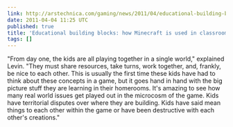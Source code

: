 ```yaml
---
link: http://arstechnica.com/gaming/news/2011/04/educational-building-blocks-how-minecraft-is-being-used-in-the-classroom.ars?utm_source=rss&utm_medium=rss&utm_campaign=rss
date: 2011-04-04 11:25 UTC
published: true
title: 'Educational building blocks: how Minecraft is used in classrooms'
tags: []
---
```


"From day one, the kids are all playing together in a single world," explained Levin. "They must share resources, take turns, work together, and, frankly, be nice to each other. This is usually the first time these kids have had to think about these concepts in a game, but it goes hand in hand with the big picture stuff they are learning in their homerooms. It's amazing to see how many real world issues get played out in the microcosm of the game. Kids have territorial disputes over where they are building. Kids have said mean things to each other within the game or have been destructive with each other's creations."
